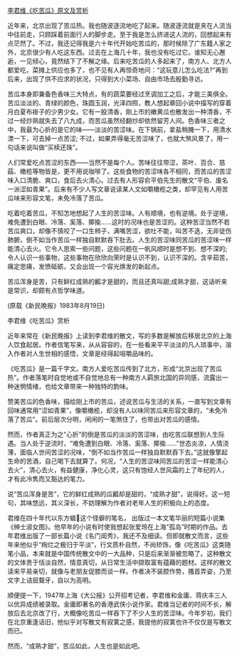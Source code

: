 [李君维《吃苦瓜》原文及赏析](https://www.vrrw.net/wx/9214.html)

近年来，北京出现了苦瓜热。我也随波逐流地吃了起来。随波逐流就是夹在人流当中往前走，只顾踩着前面行人的脚步走。至于我是怎么挤进这人流的，回想起来有点茫然了。不过，我还记得我是六十年代开始吃苦瓜的，那时候除了广东籍人家之外，北京很少有人吃这东西。过去在上海几十年，我也没有吃过它。谁知无心邂逅，一见倾心，竟然结下了不解之缘。后来吃苦瓜的人多起来了，南方人、北方人都爱吃，菜摊上供应也多了，也不见有人再惊奇地问：“这玩意儿怎么吃法?”再到后来，出现了供不应求的状况，只得到大小菜场、自由市场去殷勤寻访。

苦瓜本身即兼备色香味三大特点，有的蔬菜要经过烹调加工之后，才能三美俱全。苦瓜淡淡的、青绿的颜色，珠圆玉润，光泽四照，教人想起章回小说中描写的穿着月白夏布褂子的少男少女。它有一股清香，刚上市的嫩黄瓜也散发出一种清香，不过一经炒熟就失去了八九成，而苦瓜虽然经翻炒却依然留芳人间。色香味三者之中，我最为心折的是它的味——淡淡的苦涩味。在下锅前，拿盐稍腌一下，用清水漂一下，可去掉一点苦涩; 不过，如果弄得毫无苦涩味了，也就大煞风景了，用一句话来说叫做“买椟还珠”。



人们常爱吃点苦涩的东西——当然不是每个人。苦味往往带涩，茶叶、百合、慈菇、橄榄等物皆是，更不用说咖啡了。这些食物的苦涩味各不相同，而苦瓜的苦涩味入口清脆、爽口，食后去火清心。过去有人形容俞平伯先生的散文“平伯、废名一派涩如青果”。后来有不少人写文章说读某人文如嚼橄榄之类，却罕见有人用苦瓜味来形容文笔，未免冷落了苦瓜。

吃着吃着苦瓜，不知怎地想起了人生的苦涩味。人有顺境，也有逆境。处于逆境，难免遭到白眼、冷落、奚落、揶揄……这时的况味也是苦涩的。这种苦涩当然不若苦瓜爽口，却像不慎咬了一口生柿子，满嘴苦涩，欲吐不能，叫苦不迭，无非徒伤肺腑，倒不如当作苦瓜一样独自默默吞下肚去。人生的苦涩味同苦瓜的苦涩味一样能清心去火。它令人思索一些问题，这些问题在一帆风顺时是想不到、想不深的;令人认识一些事物，这些事物在欣欣向荣时是认识不到，认识不深的。含辛茹苦，痛定思痛，发愤砥砺，又会出现一个容光焕发的新起点。

苦瓜浑身是苦，只有鲜红成熟的瓤才是甜的，而且还真叫甜;成熟才甜，这话听来是常识，却颇有点哲学味道。

(原载《新民晚报》1983年8月19日)

李君维《吃苦瓜》赏析

近年来常在《新民晚报》上读到李君维的散文，写的多数是解放后移居北京的上海人饮食起居。作者信笔写来，从从容容的，在一些看来平平淡淡的凡人琐事中，溶入作者对人生世相的感悟，文章是经得起咀嚼品味的。

《吃苦瓜》是一篇千字文。南方人爱吃苦瓜传到了北方，形成“北京出现了苦瓜热”。作者落笔时自觉地或不自觉地总有一种南方人羁旅北国的异同感，流露出一种迷惘情绪，也给文章带来一种独特的韵味。

赞美苦瓜的色香味，描绘刚上市的苦瓜，述说苦瓜与生活的关系，一直写到文章有回味通常用“涩如青果”，像嚼橄榄，却没有人以味同苦瓜来形容文章的，“未免冷落了苦瓜”。前后层次分明，闲闲的一笔煞住了，也带出对苦瓜的感情。

然而，作者真正为之“心折”的倒是苦瓜的淡淡的苦涩味，由吃苦瓜联想到人生际遇。当人处于逆流时，“难免遭到白眼、冷落、奚落、揶揄……”世态炎凉，人情浇薄，面临人世间苦涩的况味，“倒不如当作苦瓜一样独自默默吞下去。”这就像擎起生命的苦酒，自己喝下去就算了。何况，“人生的苦涩味同苦瓜的苦涩一样能清心去火”，清心去火，有益健康，净化心灵，这只有饱经人世风霜的上了年纪的人，才有此冷隽而又豁达的笔力。

说“苦瓜浑身是苦”，它的鲜红成熟的瓜瓤却是甜的，“成熟才甜”，说得好。这一短句，其味悠远，其义深长，不妨理解为作者对老年人生的积极向上的态度。

君维在四十年代以东方蝃这个怪僻的笔名， 出版过一本文笔华丽的短篇小说集《绅士淑女图》。他早年的小说有时使我想起张爱玲在上海“孤岛”时期的作品。去年君维出版了一部长篇小说《名门闺秀》，我还不及细读。但即就散文而言，这些年来他似乎“绚烂之极归于平淡”，行文质朴自然，不尚矫饰，像《吃苦瓜》这类随笔小品，本来就是中国传统散文中的一大品种，只是后来渐渐被忽略了。这种散文的文体贵于恬淡自然，情意真切，从日常生活中撷取富有蕴藉的题材。这样的散文读来平易亲切，就像与老朋友促膝而谈一样。作者决不装腔作势，搔首弄姿，乃至文字上诘屈聱牙，自以为高明。

顺便提一下，1947年上海《大公报》公开招考记者，李君维和金庸、蒋庆丰三人以优异成绩被录取。金庸即著名的香港武侠小说作家。君维当记者的时间不长，解放后去北京改了行，大概像吃苦瓜一样吞下了不少人生的苦涩味。今年岁初，我们在北京重逢话旧，他似乎对写散文有寂寞之感，我提他的寂寞也许不仅仅是写散文而已。

然而，“成熟才甜”，苦瓜如此，人生也是如此吧。

